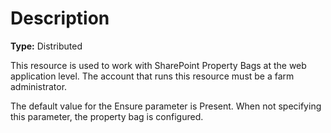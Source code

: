 # Description

**Type:** Distributed

This resource is used to work with SharePoint Property Bags at the web
application level. The account that runs this resource must be a farm
administrator.

The default value for the Ensure parameter is Present. When not specifying
this parameter, the property bag is configured.
